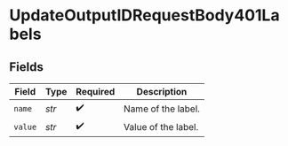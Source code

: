 # UpdateOutputIDRequestBody401Labels


## Fields

| Field               | Type                | Required            | Description         |
| ------------------- | ------------------- | ------------------- | ------------------- |
| `name`              | *str*               | :heavy_check_mark:  | Name of the label.  |
| `value`             | *str*               | :heavy_check_mark:  | Value of the label. |
